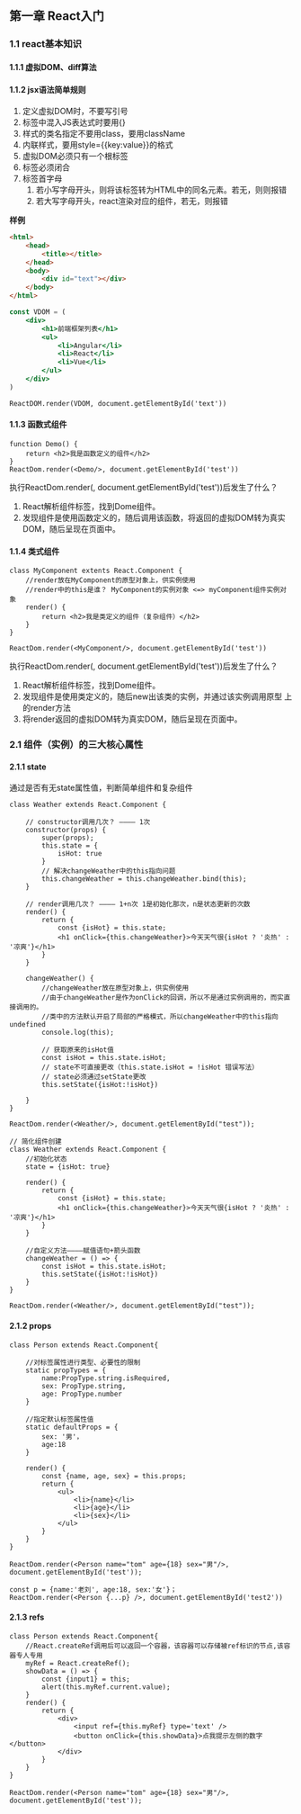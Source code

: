 ## 第一章 React入门

### 1.1 react基本知识

#### 1.1.1 虚拟DOM、diff算法

#### 1.1.2 jsx语法简单规则

1. 定义虚拟DOM时，不要写引号
2. 标签中混入JS表达式时要用{}
3. 样式的类名指定不要用class，要用className
4. 内联样式，要用style={{key:value}}的格式
5. 虚拟DOM必须只有一个根标签
6. 标签必须闭合
7. 标签首字母
   1. 若小写字母开头，则将该标签转为HTML中的同名元素。若无，则则报错
   2. 若大写字母开头，react渲染对应的组件，若无，则报错



**样例**

```html
<html>
    <head>
        <title></title>
    </head>
    <body>
        <div id="text"></div>
    </body>
</html>
```



```jsx
const VDOM = (
	<div>
        <h1>前端框架列表</h1>
        <ul>
            <li>Angular</li>
            <li>React</li>
            <li>Vue</li>
        </ul>
    </div>
)
```



```react
ReactDOM.render(VDOM, document.getElementById('text'))
```



#### 1.1.3 函数式组件

```react
function Demo() {
	return <h2>我是函数定义的组件</h2>
}
ReactDom.render(<Demo/>, document.getElementById('test'))
```

执行ReactDom.render(<Demo/>, document.getElementById('test'))后发生了什么？

1. React解析组件标签，找到Dome组件。
2. 发现组件是使用函数定义的，随后调用该函数，将返回的虚拟DOM转为真实DOM，随后呈现在页面中。



#### 1.1.4 类式组件

```react
class MyComponent extents React.Component {
    //render放在MyComponent的原型对象上，供实例使用
    //render中的this是谁？ MyComponent的实例对象 <=> myComponent组件实例对象
	render() {
		return <h2>我是类定义的组件（复杂组件）</h2>
	}
}

ReactDom.render(<MyComponent/>, document.getElementById('test'))
```

执行ReactDom.render(<Demo/>, document.getElementById('test'))后发生了什么？

1. React解析组件标签，找到Dome组件。
2. 发现组件是使用类定义的，随后new出该类的实例，并通过该实例调用原型 上的render方法
3. 将render返回的虚拟DOM转为真实DOM，随后呈现在页面中。



### 2.1 组件（实例）的三大核心属性

#### 2.1.1 state

通过是否有无state属性值，判断简单组件和复杂组件

```react
class Weather extends React.Component {
    
    // constructor调用几次？ ———— 1次
	constructor(props) {
		super(props);
		this.state = {
			isHot: true
		}
        // 解决changeWeather中的this指向问题
        this.changeWeather = this.changeWeather.bind(this);
	}
    
	// render调用几次？ ———— 1+n次 1是初始化那次，n是状态更新的次数
	render() {
		return {
			const {isHot} = this.state;
			<h1 onClick={this.changeWeather}>今天天气很{isHot ? '炎热' : '凉爽'}</h1>
		}
	}		
	
	changeWeather() {
        //changeWeather放在原型对象上，供实例使用
        //由于changeWeather是作为onClick的回调，所以不是通过实例调用的，而实直接调用的。
        //类中的方法默认开启了局部的严格模式，所以changeWeather中的this指向undefined
        console.log(this);
        
        // 获取原来的isHot值
        const isHot = this.state.isHot;
        // state不可直接更改（this.state.isHot = !isHot 错误写法）
        // state必须通过setState更改
        this.setState({isHot:!isHot})
       
    }
}

ReactDom.render(<Weather/>, document.getElementById("test"));
```



```react
// 简化组件创建
class Weather extends React.Component {
	//初始化状态
    state = {isHot: true}
    
	render() {
		return {
			const {isHot} = this.state;
			<h1 onClick={this.changeWeather}>今天天气很{isHot ? '炎热' : '凉爽'}</h1>
		}
	}		
	
	//自定义方法————赋值语句+箭头函数
	changeWeather = () => {
        const isHot = this.state.isHot;
        this.setState({isHot:!isHot})
    }
}

ReactDom.render(<Weather/>, document.getElementById("test"));
```



#### 2.1.2 props

```
class Person extends React.Component{
	
    //对标签属性进行类型、必要性的限制
    static propTypes = {
        name:PropType.string.isRequired,
        sex: PropType.string,
        age: PropType.number
    }

    //指定默认标签属性值
    static defaultProps = {
        sex: '男'，
        age:18
    }

	render() {
		const {name, age, sex} = this.props;
		return {
			<ul>
				<li>{name}</li>
				<li>{age}</li>
				<li>{sex}</li>
			</ul>
		}
	}
}

ReactDom.render(<Person name="tom" age={18} sex="男"/>, document.getElementById('test'));

const p = {name:'老刘', age:18, sex:'女'}；
ReactDom.render(<Person {...p} />, document.getElementById('test2'))

```

#### 2.1.3 refs

```
class Person extends React.Component{	
	//React.createRef调用后可以返回一个容器，该容器可以存储被ref标识的节点,该容器专人专用
	myRef = React.createRef();
	showData = () => {
		const {input1} = this;
		alert(this.myRef.current.value);
	}
	render() {
		return {
			<div>
				<input ref={this.myRef} type='text' />
				<button onClick={this.showData}>点我提示左侧的数字</button>
			</div>
		}
	}
}

ReactDom.render(<Person name="tom" age={18} sex="男"/>, document.getElementById('test'));
```

